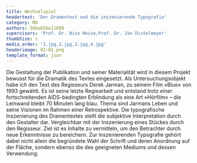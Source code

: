 ```yaml
---
title: Wechselspiel
headertext: 'Der Dramentext und die inszenierende Typografie'
category: MD
authors: 5bbe65be11689
supervisors: 'Prof. Dr. Nico Heise,Prof. Dr. Jan Distelmeyer'
thumbSize: s
media_order: '1.jpg,2.jpg,3.jpg,4.jpg'
headerimage: 03-01.png
template_format: json
---
```


Die Gestaltung der Publikation und seiner Materialität wird in diesem Projekt bewusst für die Dramatik des Textes eingesetzt. Als Untersuchungsobjekt habe ich den Text des Regisseurs Derek Jarman, zu seinem Film »Blue« von 1993 gewählt. Es ist seine letzte Regiearbeit und entstand trotz einer fortschreitenden AIDS-bedingten Erblindung als eine Art »Hörfilm« – die Leinwand bleibt 70 Minuten lang blau. Thema sind Jarmans Leben und seine Visionen im Rahmen einer Retrospektive. Die typografische Inszenierung des Dramentextes stellt die subjektive Interpretation durch den Gestalter dar. Vergleichbar mit der Inszenierung eines Stückes durch den Regisseur. Ziel ist es Inhalte zu vermitteln, um den Betrachter durch neue Erkenntnisse zu bereichern. Zur inszenierenden Typografie gehört dabei nicht allein die begründete Wahl der Schrift und deren Anordnung auf der Fläche, sondern ebenso die des geeigneten Mediums und dessen Verwendung.